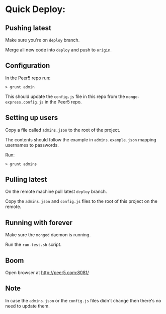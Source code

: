 Quick Deploy:
=============

## Pushing latest

Make sure you're on `deploy` branch.

Merge all new code into `deploy` and push to `origin`.

## Configuration

In the Peer5 repo run:

```
> grunt admin
```

This should update the `config.js` file in this repo from the `mongo-express.config.js`
in the Peer5 repo.

## Setting up users

Copy a file called `admins.json` to the root of the project.

The contents should follow the example in `admins.example.json` mapping usernames to passwords.

Run:

```
> grunt admins
```

## Pulling latest

On the remote machine pull latest `deploy` branch.

Copy the `admins.json` and `config.js` files to the root of this project on the remote.

## Running with forever

Make sure the `mongod` daemon is running.

Run the `run-test.sh` script.

## Boom

Open browser at http://peer5.com:8081/

## Note

In case the `admins.json` or the `config.js` files didn't
change then there's no need to update them.
